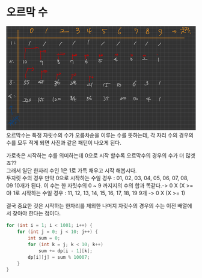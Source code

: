 # 오르막 수 
![img_1.png](img_1.png)
오르막수는 특정 자릿수의 수가 오름차순을 이루는 수를 뜻하는데, 각 자리 수의 경우의 수를 모두 적게 되면 
사진과 같은 패턴이 나오게 된다.

가로축은 시작하는 수를 의미하는데 0으로 시작 할수록 오르막수의 경우의 수가 더 많겟죠?? \
그래서 일단 한자리 수인 1은 1로 가득 채우고 시작 해봅시다.\
두자릿 수의 경우 만약 0으로 시작하는 수일 경우 : 01, 02, 03, 04, 05, 06, 07, 08, 09 10개가 된다.
이 수는 한 자릿수의 0 ~ 9 까지지의 수의 합과 똑같다.-> 0 X (X >= 0)
1로 시작하는 수일 경우 : 11, 12, 13, 14, 15, 16, 17, 18, 19 9개 -> 0 X (X >= 1)

결국 중요한 것은 시작하는 한자리를 제외한 나머지 자릿수의 경우의 수는 이전 배열에서 찾아야 한다는 점이다.
```java
for (int i = 1; i < 1001; i++) {
    for (int j = 0; j < 10; j++) {
        int sum = 0;
        for (int k = j; k < 10; k++)
            sum += dp[i - 1][k];
        dp[i][j] = sum % 10007;
    }
}
```
